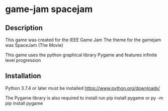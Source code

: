 # game-jam spacejam

## Description

This game was created for the IEEE Game Jam
The theme for the gamejam was SpaceJam (The Movie)

This game uses the python graphical library Pygame and features infinite level progression

## Installation

Python 3.7.4 or later must be installed
https://www.python.org/downloads/

The Pygame library is also required to install run
pip install pygame
or
py -m pip install pygame
